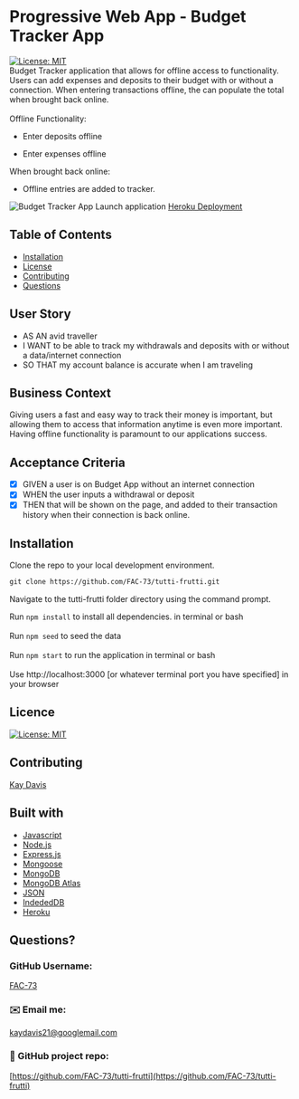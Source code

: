 # Progressive Web App - Budget Tracker App
[![License: MIT](https://img.shields.io/badge/License-MIT-yellow.svg)](https://opensource.org/licenses/MIT)<br />
Budget Tracker application that allows for offline access to functionality.<br />
Users can add expenses and deposits to their budget with or without a connection. When entering transactions offline, the can populate the total when brought back online.
<br /><br />
Offline Functionality:

  * Enter deposits offline

  * Enter expenses offline

When brought back online:

  * Offline entries are added to tracker.


![Budget Tracker App](https://github.com/FAC-73/tutti-frutti/blob/main/assets/landing-page.png?raw=true)
Launch application [Heroku Deployment](https://mighty-taiga-88316.herokuapp.com/)
<br />

## Table of Contents
- [Installation](#installation)
- [License](#license)
- [Contributing](#contributing)
- [Questions](#questions)

## User Story
* AS AN avid traveller
* I WANT to be able to track my withdrawals and deposits with or without a data/internet connection
* SO THAT my account balance is accurate when I am traveling

## Business Context
Giving users a fast and easy way to track their money is important, but allowing them to access that information anytime is even more important. Having offline functionality is paramount to our applications success.

## Acceptance Criteria
- [x] GIVEN a user is on Budget App without an internet connection
- [x] WHEN the user inputs a withdrawal or deposit
- [x] THEN that will be shown on the page, and added to their transaction history when their connection is back online.

## Installation
Clone the repo to your local development environment.

```md
git clone https://github.com/FAC-73/tutti-frutti.git
```
Navigate to the tutti-frutti folder directory using the command prompt.

Run `npm install` to install all dependencies. in terminal or bash
<br><br>
Run `npm seed` to seed the data
<br><br>
Run `npm start` to run the application in terminal or bash
<br><br>
Use http://localhost:3000 [or whatever terminal port you have specified] in your browser

## Licence
[![License: MIT](https://img.shields.io/badge/License-MIT-yellow.svg)](https://opensource.org/licenses/MIT)
<br />

## Contributing
[Kay Davis](https://github.com/FAC-73)
<br />

## Built with
- [Javascript](https://www.w3schools.com/jsref/default.asp)
- [Node.js](https://nodejs.org/en/)
- [Express.js](https://expressjs.com/)
- [Mongoose](https://mongoosejs.com/)
- [MongoDB](https://www.mongodb.com/)
- [MongoDB Atlas](https://www.mongodb.com/cloud/atlas)
- [JSON](https://www.json.org/json-en.html)
- [IndededDB](https://developer.mozilla.org/en-US/docs/Web/API/IndexedDB_API)
- [Heroku](https://heroku.com/)

## Questions?

### GitHub Username:
[FAC-73](https://github.com/FAC-73)

###  ✉️ Email me:
[kaydavis21@googlemail.com](mailto:kaydavis21@googlemail.com)

### 📁 GitHub project repo:
[https://github.com/FAC-73/tutti-frutti](https://github.com/FAC-73/tutti-frutti)


